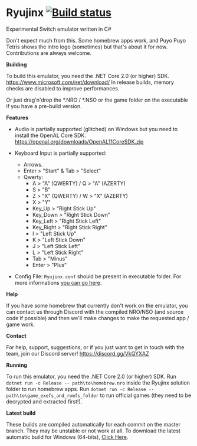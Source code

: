 # Ryujinx [![Build status](https://ci.appveyor.com/api/projects/status/ssg4jwu6ve3k594s?svg=true)](https://ci.appveyor.com/project/gdkchan/ryujinx)

Experimental Switch emulator written in C#

Don't expect much from this. Some homebrew apps work, and Puyo Puyo Tetris shows the intro logo (sometimes) but that's about it for now.
Contributions are always welcome.

**Building**

To build this emulator, you need the .NET Core 2.0 (or higher) SDK. https://www.microsoft.com/net/download/
In release builds, memory checks are disabled to improve performances.

Or just drag'n'drop the *.NRO / *.NSO or the game folder on the executable if you have a pre-build version.

**Features**

 - Audio is partially supported (glitched) on Windows but you need to install the OpenAL Core SDK.
https://openal.org/downloads/OpenAL11CoreSDK.zip

 - Keyboard Input is partially supported:
   - Arrows.
   - Enter > "Start" & Tab > "Select"
   - Qwerty: 
     - A > "A" (QWERTY) / Q > "A" (AZERTY)
     - S > "B"
     - Z > "X" (QWERTY) / W > "X" (AZERTY)
     - X > "Y"
     - Key_Up > "Right Stick Up"
     - Key_Down > "Right Stick Down"
     - Key_Left > "Right Stick Left"
     - Key_Right > "Right Stick Right"
     - I > "Left Stick Up"
     - K > "Left Stick Down"
     - J > "Left Stick Left"
     - L > "Left Stick Right"
     - Tab > "Minus"
     - Enter > "Plus"

 - Config File: `Ryujinx.conf` should be present in executable folder.
   For more informations [you can go here](CONFIG.md).

**Help**

If you have some homebrew that currently don't work on the emulator, you can contact us through Discord with the compiled NRO/NSO (and source code if possible) and then we'll make changes to make the requested app / game work.

**Contact**

For help, support, suggestions, or if you just want to get in touch with the team, join our Discord server!
https://discord.gg/VkQYXAZ

**Running**

To run this emulator, you need the .NET Core 2.0 (or higher) SDK.
Run `dotnet run -c Release -- path\to\homebrew.nro` inside the Ryujinx solution folder to run homebrew apps.
Run `dotnet run -c Release -- path\to\game_exefs_and_romfs_folder` to run official games (they need to be decrypted and extracted first!).

**Latest build**

These builds are compiled automatically for each commit on the master branch. They may be unstable or not work at all.
To download the latest automatic build for Windows (64-bits), [Click Here](https://ci.appveyor.com/api/projects/gdkchan/ryujinx/artifacts/ryujinx_lastest_unstable.zip).
